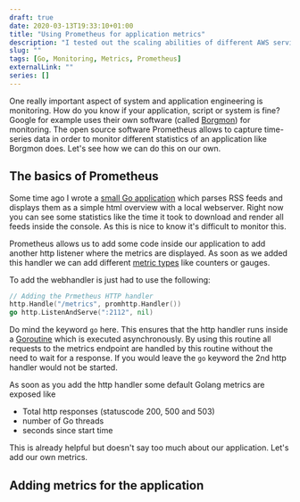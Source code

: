 ```yaml
---
draft: true
date: 2020-03-13T19:33:10+01:00
title: "Using Prometheus for application metrics"
description: "I tested out the scaling abilities of different AWS services by creating a dummy application and stress tested them with Locust."
slug: "" 
tags: [Go, Monitoring, Metrics, Prometheus]
externalLink: ""
series: []
---
```


<!-- 
URLs:

https://prometheus.io/docs/guides/go-application/
https://docs.google.com/presentation/d/1X1rKozAUuF2MVc1YXElFWq9wkcWv3Axdldl8LOH9Vik/edit#slide=id.g598ef96a6_0_1233
-->

One really important aspect of system and application engineering is monitoring. How do you know if your application, script or system is fine? Google for example uses their own software (called [Borgmon](https://landing.google.com/sre/sre-book/chapters/practical-alerting/)) for monitoring. The open source software Prometheus allows to capture time-series data in order to monitor different statistics of an application like Borgmon does. Let's see how we can do this on our own.

## The basics of Prometheus

Some time ago I wrote a [small Go application](https://github.com/pgrunm/RSS_CLI/tree/master) which parses RSS feeds and displays them as a simple html overview with a local webserver. Right now you can see some statistics like the time it took to download and render all feeds inside the console. As this is nice to know it's difficult to monitor this.

Prometheus allows us to add some code inside our application to add another http listener where the metrics are displayed. As soon as we added this handler we can add different [metric types](https://prometheus.io/docs/concepts/metric_types/) like counters or gauges.

To add the webhandler is just had to use the following:

```Go
// Adding the Prmetheus HTTP handler
http.Handle("/metrics", promhttp.Handler())
go http.ListenAndServe(":2112", nil)
```

Do mind the keyword `go` here. This ensures that the http handler runs inside a [Goroutine](https://gobyexample.com/goroutines) which is executed asynchronously. By using this routine all requests to the metrics endpoint are handled by this routine without the need to wait for a response. If you would leave the `go` keyword the 2nd http handler would not be started.

As soon as you add the http handler some default Golang metrics are exposed like

- Total http responses (statuscode 200, 500 and 503)
- number of Go threads
- seconds since start time

This is already helpful but doesn't say too much about our application. Let's add our own metrics.

## Adding metrics for the application
